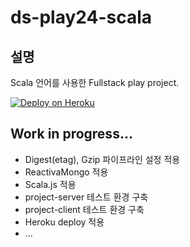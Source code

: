 # ds-play24-scala

## 설명
Scala 언어를 사용한 Fullstack play project.

[![Deploy on Heroku](https://www.herokucdn.com/deploy/button.png)](https://heroku.com/deploy)

## Work in progress...
* Digest(etag), Gzip 파이프라인 설정 적용
* ReactivaMongo 적용
* Scala.js 적용
* project-server 테스트 환경 구축
* project-client 테스트 환경 구축
* Heroku deploy 적용
* ...
